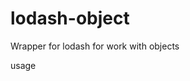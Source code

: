 # lodash-object
Wrapper for lodash for work with objects

usage

<html>
<code>
<pre>
<head>
  <script src="./node_modules/lodash/lodash.min.js"></script>
  <script src="./Array.js"></script>
  <script src="./String.js"></script>
  <script src="./Math.js"></script>
</head>

<body>
  <script>
    document.write("It's worked".camelCase());
  </script>

</body>

</html>
</pre>
</code>
</html>
